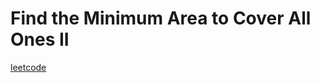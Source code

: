Find the Minimum Area to Cover All Ones II
==========================================
[leetcode](https://leetcode.com/problems/find-the-minimum-area-to-cover-all-ones-ii)
